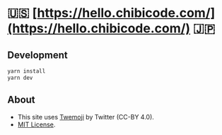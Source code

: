 # 🇺🇸 [https://hello.chibicode.com/](https://hello.chibicode.com/) 🇯🇵

## Development

```bash
yarn install
yarn dev
```

## About

- This site uses [Twemoji](https://github.com/twitter/twemoji) by Twitter (CC-BY 4.0).
- [MIT License](license.md).
